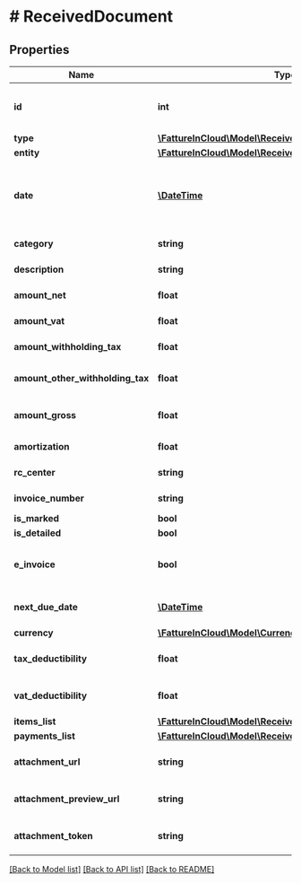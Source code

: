 # # ReceivedDocument

## Properties

Name | Type | Description | Notes
------------ | ------------- | ------------- | -------------
**id** | **int** | Unique identifier of the document. | [optional]
**type** | [**\FattureInCloud\Model\ReceivedDocumentType**](ReceivedDocumentType.md) |  | [optional]
**entity** | [**\FattureInCloud\Model\ReceivedDocumentEntity**](ReceivedDocumentEntity.md) |  |
**date** | [**\DateTime**](\DateTime.md) | Date of the document [If not specified, today date is used]. | [optional]
**category** | **string** | Document category. | [optional]
**description** | **string** | Document description. | [optional]
**amount_net** | **float** | Total net amount. | [optional]
**amount_vat** | **float** | Total vat amount. | [optional]
**amount_withholding_tax** | **float** | Withholding tax amount. | [optional]
**amount_other_withholding_tax** | **float** | Other withholding tax amount. | [optional]
**amount_gross** | **float** | [Read Only] Total gross amount. | [optional] [readonly]
**amortization** | **float** | Amortization value | [optional]
**rc_center** | **string** | Revenue center. | [optional]
**invoice_number** | **string** | Invoice number | [optional]
**is_marked** | **bool** |  | [optional]
**is_detailed** | **bool** |  | [optional]
**e_invoice** | **bool** | [Read Only] Indicates if this is an e-invoice. | [optional]
**next_due_date** | [**\DateTime**](\DateTime.md) | [Read Only] Next due date. | [optional] [readonly]
**currency** | [**\FattureInCloud\Model\Currency**](Currency.md) |  | [optional]
**tax_deductibility** | **float** | Tax deducibility percentage. | [optional]
**vat_deductibility** | **float** | Vat deducibility percentage. | [optional]
**items_list** | [**\FattureInCloud\Model\ReceivedDocumentItemsList[]**](ReceivedDocumentItemsList.md) |  | [optional]
**payments_list** | [**\FattureInCloud\Model\ReceivedDocumentPaymentsList[]**](ReceivedDocumentPaymentsList.md) |  | [optional]
**attachment_url** | **string** | [Read Only] Attachment url. | [optional] [readonly]
**attachment_preview_url** | **string** | [Read Only] Attachment preview url. | [optional] [readonly]
**attachment_token** | **string** | Uploaded attachement token. | [optional]

[[Back to Model list]](../../README.md#models) [[Back to API list]](../../README.md#endpoints) [[Back to README]](../../README.md)
